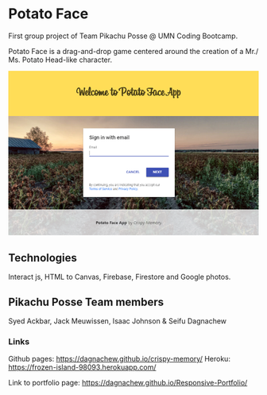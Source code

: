 # Potato Face

First group project of Team Pikachu Posse @ UMN Coding Bootcamp.

Potato Face is a drag-and-drop game centered around the creation of a Mr./ Ms. Potato Head-like character.

![Potato Face](/assets/images/potatoHome.png)

## Technologies 
Interact js, HTML to Canvas, Firebase, Firestore and Google photos.

## Pikachu Posse Team members
Syed Ackbar, Jack Meuwissen, Isaac Johnson & Seifu Dagnachew

### Links 
Github pages: https://dagnachew.github.io/crispy-memory/
Heroku: https://frozen-island-98093.herokuapp.com/

Link to portfolio page: https://dagnachew.github.io/Responsive-Portfolio/
